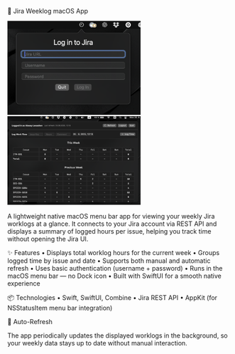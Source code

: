 🧭 Jira Weeklog macOS App

<img src="Screenshots/Screenshot01.png" alt="Worklogs Login View" width="300"/>
<img src="Screenshots/Screenshot02.png" alt="Worklogs Main View" width="300"/>

A lightweight native macOS menu bar app for viewing your weekly Jira worklogs at a glance.
It connects to your Jira account via REST API and displays a summary of logged hours per issue, helping you track time without opening the Jira UI.

✨ Features
• Displays total worklog hours for the current week
• Groups logged time by issue and date
• Supports both manual and automatic refresh
• Uses basic authentication (username + password)
• Runs in the macOS menu bar — no Dock icon
• Built with SwiftUI for a smooth native experience

📦 Technologies
• Swift, SwiftUI, Combine
• Jira REST API
• AppKit (for NSStatusItem menu bar integration)

🔄 Auto-Refresh

The app periodically updates the displayed worklogs in the background, so your weekly data stays up to date without manual interaction.
